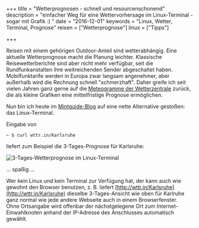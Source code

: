 +++
title 		= "Wetterprognosen - schnell und resourcenschonend"
description = "einfacher Weg für eine Wettervorhersage im Linux-Terminal - sogar mit Grafik :) "
date 		= "2016-12-01"
keywords    = "Linux, Wetter, Terminal, Prognose"
reisen      = ["Wetterprognose"]
linux		= ["Tipps"]

+++

Reisen mit einem gehörigen Outdoor-Anteil sind wetterabhängig. Eine aktuelle Wetterprognose macht die Planung leichter. Klassische Reisewetterberichte sind aber nicht mehr verfügbar, seit die Rundfunkanstalten ihre weitreichenden Sender abgeschaltet haben.    
Mobilfunktarife werden in Europa zwar langsam angenehmer, aber außerhalb wird die Rechnung <!--more-->schnell "schmerzhaft". Daher greife ich seit vielen Jahren ganz gerne auf die [Meteogramme der Wetterzentrale](http://www.wetterzentrale.de/show_diagrams.php?lat=49.0000&lon=8.4000&model=gfs&country=de&var=210&run=6&lid=OP&zip=&bw=) zurück, die als kleine Grafiken eine mittelfristige Prognose ermöglichen.

Nun bin ich heute im [Mintguide-Blog](https://mintguide.org/) auf eine nette Alternative gestoßen: das Linux-Terminal.

Eingabe von 

    ~ $ curl wttr.in/Karlsruhe

liefert zum Beispiel die 3-Tages-Prognose für Karlsruhe:

![3-Tages-Wetterprognose im Linux-Terminal](/bilder/2016-12/wetter_terminal_20161201.png)

... spaßig ...

Wer kein Linux und kein Terminal zur Verfügung hat, der kann auch wie gewohnt den Browser benutzen, z. B. liefert [http://wttr.in/Karlsruhe](http://wttr.in/Karlsruhe) dieselbe 3-Tages-Ansicht wie oben für Karlruhe ganz normal wie jede andere Webseite auch in einem Browserfenster.    
Ohne Ortsangabe wird offenbar der nächstgelegene Ort zum Internet-Einwahlknoten anhand der IP-Adresse des Anschlusses automatisch gewählt.